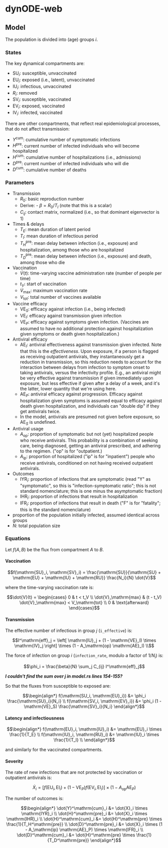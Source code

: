 # dynODE-web

## Model

The population is divided into (age) groups $i$.

### States

The key dynamical compartments are:

- $\mathrm{SU}_i$: susceptible, unvaccinated
- $\mathrm{EU}_i$: exposed (i.e., latent), unvaccinated
- $\mathrm{IU}_i$: infectious, unvaccinated
- $R_i$: removed
- $\mathrm{SV}_i$: susceptible, vaccinated
- $\mathrm{EV}_i$: exposed, vaccinated
- $\mathrm{IV}_i$: infected, vaccinated

There are other compartments, that reflect real epidemiological processes, that do not affect transmission:

- $Y^\mathrm{cum}$: cumulative number of symptomatic infections
- $H^\mathrm{pre}$: current number of infected individuals who will become hospitalized
- $H^\mathrm{cum}$: cumulative number of hospitalizations (i.e., admissions)
- $D^\mathrm{pre}$: current number of infected individuals who will die
- $D^\mathrm{cum}$: cumulative number of deaths

### Parameters

- Transmission
  - $R_0$: basic reproduction number
  - Derive: - $\beta = R_0 / T_I$ (note that this is a scalar)
  - $C_{ij}$: contact matrix, normalized (i.e., so that dominant eigenvector is 1)
- Times & delays
  - $T_E$: mean duration of latent period
  - $T_I$: mean duration of infectious period
  - $T_H^\mathrm{pre}$: mean delay between infection (i.e., exposure) and hospitalization, among those who are hospitalized
  - $T_D^\mathrm{pre}$: mean delay between infection (i.e., exposure) and death, among those who die
- Vaccination
  - $\dot{V}(t)$: time-varying vaccine administration rate (number of people per time)
  - $t_V$: start of vaccination
  - $\dot{V}_\mathrm{max}$: maximum vaccination rate
  - $V_\mathrm{tot}$: total number of vaccines available
- Vaccine efficacy
  - $\mathrm{VE}_S$: efficacy against infection (i.e., being infected)
  - $\mathrm{VE}_I$: efficacy against transmission given infection
  - $\mathrm{VE}_P$: efficacy against symptoms given infection. (Vaccines are assumed to have no additional protection against hospitalization given symptoms or death given hospitalization.)
- Antiviral efficacy
  - $\mathrm{AE}_I$: antiviral effectiveness against transmission given
  infected. Note that this is the *effectiveness*. Upon exposure, if a person is flagged as receiving outpatient antivirals, they instantaneously get a reduction in transmission, so this reduction needs to account for the interaction between delays from infection to symptom onset to taking antivirals, versus the infectivity profile. E.g., an antiviral might be very effective against transmission if given immediately upon exposure, but less effective if given after a delay of a week, and it's the latter, lower quantity that we're using here.
  - $\mathrm{AE}_P$: antiviral efficacy against progression. Efficacy against hospitalization given symptoms is assumed equal to efficacy against death given hospitalization, and individuals can "double dip" if they get antivirals twice.
  - In the model, antivirals are presumed not given before exposure, so $\mathrm{AE}_S$ is undefined.
- Antiviral usage
  - $A_\mathrm{op}$: proportion of symptomatic but not (yet) hospitalized people who receive antivirals. This probability is a combination of seeking care, being diagnosed, getting an antiviral prescribed, and adhering to the regimen. ("op" is for "outpatient.)
  - $A_\mathrm{ip}$: proportion of hospitalized ("ip" is for "inpatient") people who receive antivirals, conditioned on not having received outpatient antivirals.
- Outcomes
  - $\mathrm{IYR}_i$: proportion of infections that are symptomatic (read "Y" as "symptomatic", so this is "infection-symptomatic ratio"; this is not standard nomenclature; this is one minus the asymptomatic fraction)
  - $\mathrm{IHR}_i$: proportion of infections that result in hospitalization
  - $\mathrm{IFR}_i$: proportion of infections that result in death ("F" is for "fatality"; this is the standard nomenclature)
- proportion of the population initially infected, assumed identical across groups
- $N$: total population size

### Equations

Let $f(A, B)$ be the flux from compartment $A$ to $B$.

#### Vaccination

```math
f(\mathrm{SU}_i, \mathrm{SV}_i) = \frac{\mathrm{SU}}{\mathrm{SU} + \mathrm{EU} + \mathrm{IU} + \mathrm{RU}} \frac{N_i}{N} \dot{V}
```

where the time-varying vaccination rate is:

```math
\dot{V}(t) = \begin{cases}
0 & t < t_V \\
\dot{V}_\mathrm{max} & (t - t_V) \dot{V}_\mathrm{max} < V_\mathrm{tot} \\
0 & \text{afterward}
\end{cases}
```

#### Transmission

The effective number of infectious in group $j$ (`i_effective`) is:

```math
I^\mathrm{eff}_j = \left[ \mathrm{IU}_j + (1 - \mathrm{VE}_I) \times \mathrm{IV}_j \right] \times (1 - A_\mathrm{op} \mathrm{AE}_I) \\
```

The force of infection on group $i$ (`infection_rate`, modulo a factor of $1/N_i$) is:

```math
\phi_i = \frac{\beta}{N} \sum_j C_{ij} I^\mathrm{eff}_j
```

***I couldn't find the sum over $j$ in model.rs lines 154-155?***

So that the fluxes from susceptible to exposed are:

```math
\begin{align*}
f(\mathrm{SU_i, \mathrm{EU}_i}) &= \phi_i \frac{\mathrm{SU}_i}{N_i} \\
f(\mathrm{SV_i, \mathrm{EV}_i}) &= \phi_i (1 - \mathrm{VE}_S) \frac{\mathrm{SV}_i}{N_i}
\end{align*}
```

#### Latency and infectiousness

```math
\begin{align*}
f(\mathrm{EU}_i, \mathrm{IU}_i) &= \mathrm{EU}_i \times \frac{1}{T_E} \\
f(\mathrm{IU}_i, \mathrm{RU}_i) &= \mathrm{IU}_i \times \frac{1}{T_I} \\
\end{align*}
```

and similarly for the vaccinated compartments.

#### Severity

The rate of new infections that are not protected by vaccination or outpatient antivirals is:

```math
\dot{X}_i = \left[ f(\mathrm{EU}_i, \mathrm{EI}_i) + (1 - \mathrm{VE}_P) f(\mathrm{EV}_i, \mathrm{EI}_i) \right] \times (1 - A_\mathrm{op} \mathrm{AE}_P)
```

The number of outcomes is:

```math
\begin{align*}
\dot{Y}^\mathrm{cum}_i &= \dot{X}_i \times \mathrm{IYR}_i \\
\dot{H}^\mathrm{pre}_i &= \dot{X}_i \times \mathrm{IHR}_i \\
\dot{H}^\mathrm{cum}_i &= \dot{H}^\mathrm{pre} \times \frac{1}{T_H^\mathrm{pre}} \\
\dot{D}^\mathrm{pre}_i &= \dot{X}_i \times (1 - A_\mathrm{ip} \mathrm{AE}_P) \times \mathrm{IFR}_i \\
\dot{D}^\mathrm{cum}_i &= \dot{H}^\mathrm{pre} \times \frac{1}{T_D^\mathrm{pre}}
\end{align*}
```
